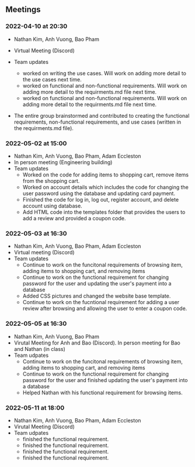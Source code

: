  ## Meetings

### 2022-04-10 at 20:30
- Nathan Kim, Anh Vuong, Bao Pham
- Virtual Meeting (Discord)
- Team updates
  - <Nathan Kim> worked on writing the use cases. Will work on adding more detail to the use cases next time.
  - <Anh Vuong> worked on functional and non-functional requirements. Will work on adding more detail to the requirments.md file next time.
  - <Bao Pham> worked on functional and non-functional requirements. Will work on adding more detail to the requirments.md file next time.

- The entire group brainstormed and contributed to creating the functional requirements, non-functional requirements, and use cases (written in the requirments.md file).

 ### 2022-05-02 at 15:00
- Nathan Kim, Anh Vuong, Bao Pham, Adam Eccleston
- In person meeting (Engineering building)
- Team updates 
  - <Nathan Kim> Worked on the code for adding items to shopping cart, remove items from the shopping cart.
  - <Anh Vuong> Worked on account details which includes the code for changing the user password using the database and updating card payment. 
  - <Bao Pham> Finished the code for log in, log out, register account, and delete account using database.
  - <Adam Eccleston> Add HTML code into the templates folder that provides the users to add a review and provided a coupon code.

### 2022-05-03 at 16:30
- Nathan Kim, Anh Vuong, Bao Pham, Adam Eccleston
- Virtual meeting (Discord)
- Team updates
  - <Nathan Kim> Continue to work on the funcitonal requirements of browsing item, adding items to shopping cart, and removing items
  - <Anh Vuong> Continue to work on the functional requirement for changing password for the user and updating the user's payment into a  database
  - <Bao Pham> Added CSS pictures and changed the website base template. 
  - <Adam Eccleston> Continue to work on the fucntional requirement for adding a user review after browsing and allowing the user to enter a coupon code. 

### 2022-05-05 at 16:30
- Nathan Kim, Anh Vuong, Bao Pham
- Virutal Meeting for Anh and Bao (Discord). In person meeting for Bao and Nathan (in class)
- Team udpates 
  - <Nathan Kim> Continue to work on the funcitonal requirements of browsing item, adding items to shopping cart, and removing items
  - <Anh Vuong> Continue to work on the functional requirement for changing password for the user and finished updating the user's payment into a database
  - <Bao Pham> Helped Nathan with his functional requirement for browsing items. 
 
 ### 2022-05-11 at 18:00
- Nathan Kim, Anh Vuong, Bao Pham, Adam Eccleston
- Virutal Meeting (Discord)
- Team udpates 
  - <Nathan Kim> finished the functional requirement.
  - <Anh Vuong> finished the functional requirement.
  - <Bao Pham> finished the functional requirement.
  - <Adam Eccleston> finished the functional requirement.

